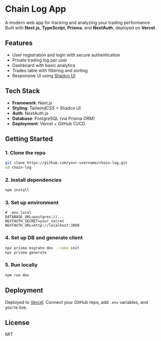 # Chain Log App

A modern web app for tracking and analyzing your trading performance.  
Built with **Next.js**, **TypeScript**, **Prisma**, and **NextAuth**, deployed on **Vercel**.

## Features

- User registration and login with secure authentication
- Private trading log per user
- Dashboard with basic analytics
- Trades table with filtering and sorting
- Responsive UI using [Shadcn UI](https://ui.shadcn.com)

## Tech Stack

- **Framework**: Next.js
- **Styling**: TailwindCSS + Shadcn UI
- **Auth**: NextAuth.js
- **Database**: PostgreSQL (via Prisma ORM)
- **Deployment**: Vercel + GitHub CI/CD

## Getting Started

### 1. Clone the repo

```bash
git clone https://github.com/your-username/chain-log.git
cd chain-log
```

### 2. Install dependencies

```bash
npm install
```

### 3. Set up environment

```env
# .env.local
DATABASE_URL=postgres://...
NEXTAUTH_SECRET=your_secret
NEXTAUTH_URL=http://localhost:3000
```

### 4. Set up DB and generate client

```bash
npx prisma migrate dev --name init
npx prisma generate
```

### 5. Run locally

```bash
npm run dev
```

## Deployment

Deployed to [Vercel](https://vercel.com). Connect your GitHub repo, add `.env` variables, and you're live.

## License

MIT
